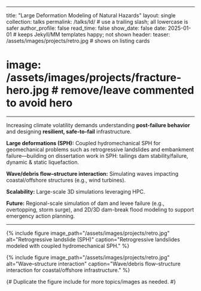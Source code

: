 

---
title: "Large Deformation Modeling of Natural Hazards"
layout: single
collection: talks
permalink: /talks/ld/         # use a trailing slash; all lowercase is safer
author_profile: false
read_time: false
show_date: false
date: 2025-01-01              # keeps Jekyll/MM templates happy; not shown
header:
  teaser: /assets/images/projects/retro.jpg   # shows on listing cards
  # image:  /assets/images/projects/fracture-hero.jpg  # remove/leave commented to avoid hero
---

Increasing climate volatility demands understanding **post-failure behavior** and designing **resilient, safe-to-fail** infrastructure.

**Large deformations (SPH):** Coupled hydromechanical SPH for geomechanical problems such as retrogressive landslides and embankment failure—building on dissertation work in SPH: tailings dam stability/failure, dynamic & static liquefaction.

**Wave/debris flow–structure interaction:** Simulating waves impacting coastal/offshore structures (e.g., wind turbines).

**Scalability:** Large-scale 3D simulations leveraging HPC.

**Future:** Regional-scale simulation of dam and levee failure (e.g., overtopping, storm surge), and 2D/3D dam-break flood modeling to support emergency action planning.

---

{% include figure image_path="/assets/images/projects/retro.jpg" alt="Retrogressive landslide (SPH)" caption="Retrogressive landslides modeled with coupled hydromechanical SPH." %}

{% include figure image_path="/assets/images/projects/retro.jpg" alt="Wave–structure interaction" caption="Wave/debris flow–structure interaction for coastal/offshore infrastructure." %}

{# Duplicate the figure include for more topics/images as needed. #}

